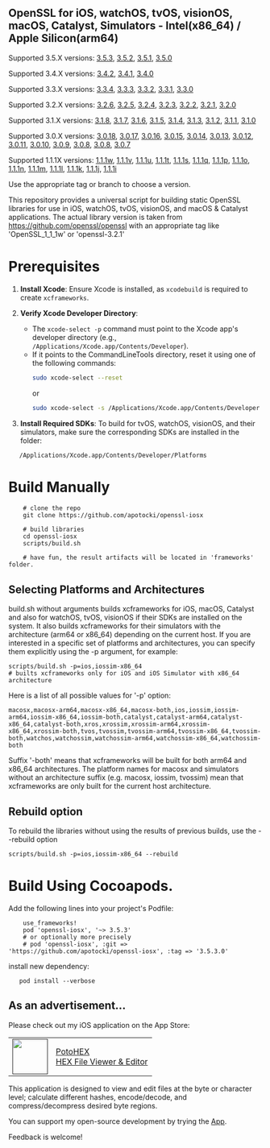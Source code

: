 
## OpenSSL for iOS, watchOS, tvOS, visionOS, macOS, Catalyst, Simulators - Intel(x86_64) / Apple Silicon(arm64)

Supported 3.5.X versions: [3.5.3](https://github.com/apotocki/openssl-iosx/tree/3.5.3), [3.5.2](https://github.com/apotocki/openssl-iosx/tree/3.5.2), [3.5.1](https://github.com/apotocki/openssl-iosx/tree/3.5.1), [3.5.0](https://github.com/apotocki/openssl-iosx/tree/3.5.0)

Supported 3.4.X versions: [3.4.2](https://github.com/apotocki/openssl-iosx/tree/3.4.2), [3.4.1](https://github.com/apotocki/openssl-iosx/tree/3.4.1), [3.4.0](https://github.com/apotocki/openssl-iosx/tree/3.4.0)

Supported 3.3.X versions: [3.3.4](https://github.com/apotocki/openssl-iosx/tree/3.3.4), [3.3.3](https://github.com/apotocki/openssl-iosx/tree/3.3.3), [3.3.2](https://github.com/apotocki/openssl-iosx/tree/3.3.2), [3.3.1](https://github.com/apotocki/openssl-iosx/tree/3.3.1), [3.3.0](https://github.com/apotocki/openssl-iosx/tree/3.3.0)

Supported 3.2.X versions: [3.2.6](https://github.com/apotocki/openssl-iosx/tree/3.2.6), [3.2.5](https://github.com/apotocki/openssl-iosx/tree/3.2.5), [3.2.4](https://github.com/apotocki/openssl-iosx/tree/3.2.4), [3.2.3](https://github.com/apotocki/openssl-iosx/tree/3.2.3), [3.2.2](https://github.com/apotocki/openssl-iosx/tree/3.2.2), [3.2.1](https://github.com/apotocki/openssl-iosx/tree/3.2.1), [3.2.0](https://github.com/apotocki/openssl-iosx/tree/3.2.0)

Supported 3.1.X versions: [3.1.8](https://github.com/apotocki/openssl-iosx/tree/3.1.8), [3.1.7](https://github.com/apotocki/openssl-iosx/tree/3.1.7), [3.1.6](https://github.com/apotocki/openssl-iosx/tree/3.1.6), [3.1.5](https://github.com/apotocki/openssl-iosx/tree/3.1.5), [3.1.4](https://github.com/apotocki/openssl-iosx/tree/3.1.4), [3.1.3](https://github.com/apotocki/openssl-iosx/tree/3.1.3), [3.1.2](https://github.com/apotocki/openssl-iosx/tree/3.1.2), [3.1.1](https://github.com/apotocki/openssl-iosx/tree/3.1.1), [3.1.0](https://github.com/apotocki/openssl-iosx/tree/3.1.0)

Supported 3.0.X versions: [3.0.18](https://github.com/apotocki/openssl-iosx/tree/3.0.18), [3.0.17](https://github.com/apotocki/openssl-iosx/tree/3.0.17), [3.0.16](https://github.com/apotocki/openssl-iosx/tree/3.0.16), [3.0.15](https://github.com/apotocki/openssl-iosx/tree/3.0.15), [3.0.14](https://github.com/apotocki/openssl-iosx/tree/3.0.14), [3.0.13](https://github.com/apotocki/openssl-iosx/tree/3.0.13), [3.0.12](https://github.com/apotocki/openssl-iosx/tree/3.0.12), [3.0.11](https://github.com/apotocki/openssl-iosx/tree/3.0.11), [3.0.10](https://github.com/apotocki/openssl-iosx/tree/3.0.10), [3.0.9](https://github.com/apotocki/openssl-iosx/tree/3.0.9), [3.0.8](https://github.com/apotocki/openssl-iosx/tree/3.0.8), [3.0.8](https://github.com/apotocki/openssl-iosx/tree/3.0.8), [3.0.7](https://github.com/apotocki/openssl-iosx/tree/3.0.7)

Supported 1.1.1X versions: [1.1.1w](https://github.com/apotocki/openssl-iosx/tree/1.1.1w), [1.1.1v](https://github.com/apotocki/openssl-iosx/tree/1.1.1v), [1.1.1u](https://github.com/apotocki/openssl-iosx/tree/1.1.1u), [1.1.1t](https://github.com/apotocki/openssl-iosx/tree/1.1.1t), [1.1.1s](https://github.com/apotocki/openssl-iosx/tree/1.1.1s), [1.1.1q](https://github.com/apotocki/openssl-iosx/tree/1.1.1q), [1.1.1p](https://github.com/apotocki/openssl-iosx/tree/1.1.1p), [1.1.1o](https://github.com/apotocki/openssl-iosx/tree/1.1.1o), [1.1.1n](https://github.com/apotocki/openssl-iosx/tree/1.1.1n), [1.1.1m](https://github.com/apotocki/openssl-iosx/tree/1.1.1m), [1.1.1l](https://github.com/apotocki/openssl-iosx/tree/1.1.1l), [1.1.1k](https://github.com/apotocki/openssl-iosx/tree/1.1.1k), [1.1.1j](https://github.com/apotocki/openssl-iosx/tree/1.1.1j), [1.1.1i](https://github.com/apotocki/openssl-iosx/tree/1.1.1i)


Use the appropriate tag or branch to choose a version.

This repository provides a universal script for building static OpenSSL libraries for use in iOS, watchOS, tvOS, visionOS, and macOS & Catalyst applications.
The actual library version is taken from https://github.com/openssl/openssl with an appropriate tag like 'OpenSSL_1_1_1w' or 'openssl-3.2.1'

# Prerequisites

1. **Install Xcode**: Ensure Xcode is installed, as `xcodebuild` is required to create `xcframeworks`.
  
2. **Verify Xcode Developer Directory**:
   - The `xcode-select -p` command must point to the Xcode app's developer directory (e.g., `/Applications/Xcode.app/Contents/Developer`).
   - If it points to the CommandLineTools directory, reset it using one of the following commands:
     ```bash
     sudo xcode-select --reset
     ```
     or
     ```bash
     sudo xcode-select -s /Applications/Xcode.app/Contents/Developer
     ```

3. **Install Required SDKs**: To build for tvOS, watchOS, visionOS, and their simulators, make sure the corresponding SDKs are installed in the folder:
```
   /Applications/Xcode.app/Contents/Developer/Platforms
```

# Build Manually
```
    # clone the repo
    git clone https://github.com/apotocki/openssl-iosx
    
    # build libraries
    cd openssl-iosx
    scripts/build.sh

    # have fun, the result artifacts will be located in 'frameworks' folder.
```    
## Selecting Platforms and Architectures

build.sh without arguments builds xcframeworks for iOS, macOS, Catalyst and also for watchOS, tvOS, visionOS if their SDKs are installed on the system. It also builds xcframeworks for their simulators with the architecture (arm64 or x86_64) depending on the current host.
If you are interested in a specific set of platforms and architectures, you can specify them explicitly using the -p argument, for example:
```
scripts/build.sh -p=ios,iossim-x86_64
# builts xcframeworks only for iOS and iOS Simulator with x86_64 architecture
```
Here is a list of all possible values for '-p' option:
```
macosx,macosx-arm64,macosx-x86_64,macosx-both,ios,iossim,iossim-arm64,iossim-x86_64,iossim-both,catalyst,catalyst-arm64,catalyst-x86_64,catalyst-both,xros,xrossim,xrossim-arm64,xrossim-x86_64,xrossim-both,tvos,tvossim,tvossim-arm64,tvossim-x86_64,tvossim-both,watchos,watchossim,watchossim-arm64,watchossim-x86_64,watchossim-both
```
Suffix '-both' means that xcframeworks will be built for both arm64 and x86_64 architectures.
The platform names for macosx and simulators without an architecture suffix (e.g. macosx, iossim, tvossim) mean that xcframeworks are only built for the current host architecture.

## Rebuild option
To rebuild the libraries without using the results of previous builds, use the --rebuild option
```
scripts/build.sh -p=ios,iossim-x86_64 --rebuild

```

# Build Using Cocoapods.

Add the following lines into your project's Podfile:
```
    use_frameworks!
    pod 'openssl-iosx', '~> 3.5.3'
    # or optionally more precisely
    # pod 'openssl-iosx', :git => 'https://github.com/apotocki/openssl-iosx', :tag => '3.5.3.0'
```    
install new dependency:
```
   pod install --verbose
```    

## As an advertisement…
Please check out my iOS application on the App Store:

[<table align="center" border=0 cellspacing=0 cellpadding=0><tr><td><img src="https://is4-ssl.mzstatic.com/image/thumb/Purple112/v4/78/d6/f8/78d6f802-78f6-267a-8018-751111f52c10/AppIcon-0-1x_U007emarketing-0-10-0-85-220.png/460x0w.webp" width="70"/></td><td><a href="https://apps.apple.com/us/app/potohex/id1620963302">PotoHEX</a><br>HEX File Viewer & Editor</td><tr></table>]()

This application is designed to view and edit files at the byte or character level; calculate different hashes, encode/decode, and compress/decompress desired byte regions.
  
You can support my open-source development by trying the [App](https://apps.apple.com/us/app/potohex/id1620963302).

Feedback is welcome!